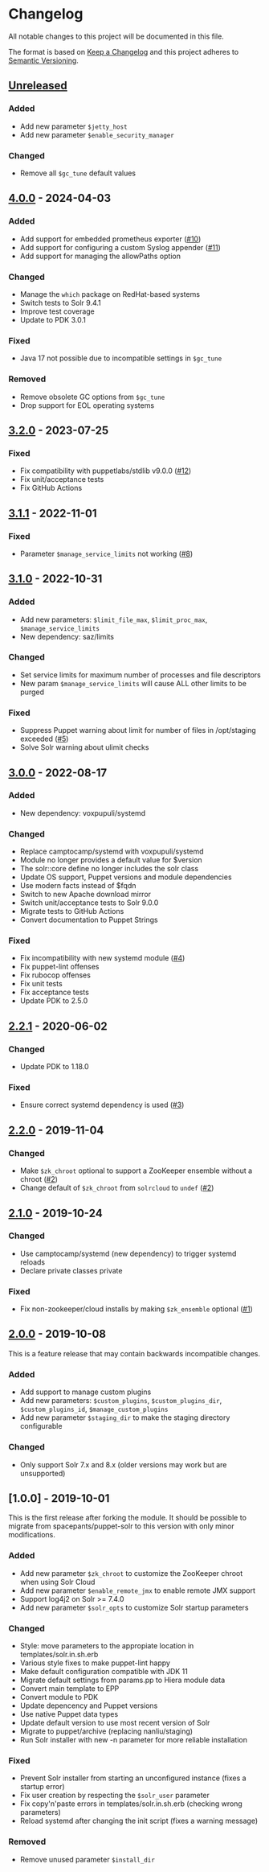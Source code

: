 # Changelog
All notable changes to this project will be documented in this file.

The format is based on [Keep a Changelog](http://keepachangelog.com/en/1.0.0/)
and this project adheres to [Semantic Versioning](http://semver.org/spec/v2.0.0.html).

## [Unreleased]

### Added
- Add new parameter `$jetty_host`
- Add new parameter `$enable_security_manager`

### Changed
- Remove all `$gc_tune` default values

## [4.0.0] - 2024-04-03

### Added
- Add support for embedded prometheus exporter ([#10])
- Add support for configuring a custom Syslog appender ([#11])
- Add support for managing the allowPaths option

### Changed
- Manage the `which` package on RedHat-based systems
- Switch tests to Solr 9.4.1
- Improve test coverage
- Update to PDK 3.0.1

### Fixed
- Java 17 not possible due to incompatible settings in `$gc_tune`

### Removed
- Remove obsolete GC options from `$gc_tune`
- Drop support for EOL operating systems

## [3.2.0] - 2023-07-25

### Fixed
- Fix compatibility with puppetlabs/stdlib v9.0.0 ([#12])
- Fix unit/acceptance tests
- Fix GitHub Actions

## [3.1.1] - 2022-11-01

### Fixed
- Parameter `$manage_service_limits` not working ([#8])

## [3.1.0] - 2022-10-31

### Added
- Add new parameters: `$limit_file_max`, `$limit_proc_max`, `$manage_service_limits`
- New dependency: saz/limits

### Changed
- Set service limits for maximum number of processes and file descriptors
- New param `$manage_service_limits` will cause ALL other limits to be purged

### Fixed
- Suppress Puppet warning about limit for number of files in /opt/staging exceeded ([#5])
- Solve Solr warning about ulimit checks

## [3.0.0] - 2022-08-17

### Added
- New dependency: voxpupuli/systemd

### Changed
- Replace camptocamp/systemd with voxpupuli/systemd
- Module no longer provides a default value for $version
- The solr::core define no longer includes the solr class
- Update OS support, Puppet versions and module dependencies
- Use modern facts instead of $fqdn
- Switch to new Apache download mirror
- Switch unit/acceptance tests to Solr 9.0.0
- Migrate tests to GitHub Actions
- Convert documentation to Puppet Strings

### Fixed
- Fix incompatibility with new systemd module ([#4])
- Fix puppet-lint offenses
- Fix rubocop offenses
- Fix unit tests
- Fix acceptance tests
- Update PDK to 2.5.0

## [2.2.1] - 2020-06-02

### Changed
- Update PDK to 1.18.0

### Fixed
- Ensure correct systemd dependency is used ([#3])

## [2.2.0] - 2019-11-04

### Changed
- Make `$zk_chroot` optional to support a ZooKeeper ensemble without a chroot ([#2])
- Change default of `$zk_chroot` from `solrcloud` to `undef` ([#2])

## [2.1.0] - 2019-10-24

### Changed
- Use camptocamp/systemd (new dependency) to trigger systemd reloads
- Declare private classes private

### Fixed
- Fix non-zookeeper/cloud installs by making `$zk_ensemble` optional ([#1])

## [2.0.0] - 2019-10-08
This is a feature release that may contain backwards incompatible changes.

### Added
- Add support to manage custom plugins
- Add new parameters: `$custom_plugins`, `$custom_plugins_dir`, `$custom_plugins_id`, `$manage_custom_plugins`
- Add new parameter `$staging_dir` to make the staging directory configurable

### Changed
- Only support Solr 7.x and 8.x (older versions may work but are unsupported)

## [1.0.0] - 2019-10-01
This is the first release after forking the module. It should be possible to
migrate from spacepants/puppet-solr to this version with only minor modifications.

### Added
- Add new parameter `$zk_chroot` to customize the ZooKeeper chroot when using Solr Cloud
- Add new parameter `$enable_remote_jmx` to enable remote JMX support
- Support log4j2 on Solr >= 7.4.0
- Add new parameter `$solr_opts` to customize Solr startup parameters

### Changed
- Style: move parameters to the appropiate location in templates/solr.in.sh.erb
- Various style fixes to make puppet-lint happy
- Make default configuration compatible with JDK 11
- Migrate default settings from params.pp to Hiera module data
- Convert main template to EPP
- Convert module to PDK
- Update depencency and Puppet versions
- Use native Puppet data types
- Update default version to use most recent version of Solr
- Migrate to puppet/archive (replacing nanliu/staging)
- Run Solr installer with new -n parameter for more reliable installation

### Fixed
- Prevent Solr installer from starting an unconfigured instance (fixes a startup error)
- Fix user creation by respecting the `$solr_user` parameter
- Fix copy'n'paste errors in templates/solr.in.sh.erb (checking wrong parameters)
- Reload systemd after changing the init script (fixes a warning message)

### Removed
- Remove unused parameter `$install_dir`

[Unreleased]: https://github.com/markt-de/puppet-solr/compare/4.0.0...HEAD
[4.0.0]: https://github.com/markt-de/puppet-solr/compare/3.2.0...4.0.0
[3.2.0]: https://github.com/markt-de/puppet-solr/compare/3.1.1...3.2.0
[3.1.1]: https://github.com/markt-de/puppet-solr/compare/3.1.0...3.1.1
[3.1.0]: https://github.com/markt-de/puppet-solr/compare/3.0.0...3.1.0
[3.0.0]: https://github.com/markt-de/puppet-solr/compare/2.2.1...3.0.0
[2.2.1]: https://github.com/markt-de/puppet-solr/compare/2.2.0...2.2.1
[2.2.0]: https://github.com/markt-de/puppet-solr/compare/2.1.0...2.2.0
[2.1.0]: https://github.com/markt-de/puppet-solr/compare/2.0.0...2.1.0
[2.0.0]: https://github.com/markt-de/puppet-solr/compare/1.0.0...2.0.0
[#12]: https://github.com/markt-de/puppet-solr/pull/12
[#11]: https://github.com/markt-de/puppet-solr/pull/11
[#10]: https://github.com/markt-de/puppet-solr/pull/10
[#8]: https://github.com/markt-de/puppet-solr/pull/8
[#5]: https://github.com/markt-de/puppet-solr/pull/5
[#4]: https://github.com/markt-de/puppet-solr/pull/4
[#3]: https://github.com/markt-de/puppet-solr/pull/3
[#2]: https://github.com/markt-de/puppet-solr/pull/2
[#1]: https://github.com/markt-de/puppet-solr/pull/1
